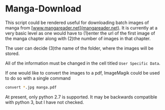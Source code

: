 # Manga-Download
This script could be rendered useful for downloading batch images of manga from [www.mangareader.net](mangareader.net).
It is currently at a very basic level as one would have to (1)enter the url of the first image of the manga chapter along with (2)the number of images in that chapter.

The user can decide (3)the name of the folder, where the images will be stored.

All of the information must be changed in the cell titled ``User Specific Data``.

If one would like to convert the images to a pdf, ImageMagik could be used to do so with a single command
```sh
convert *.jpg manga.pdf
```


At present, only python 2.7 is supported. It may be backwards compatible with python 3, but I have not checked.



